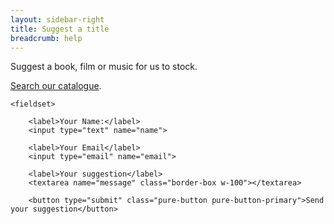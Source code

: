 ```yaml
---
layout: sidebar-right
title: Suggest a title
breadcrumb: help
---
```


Suggest a book, film or music for us to stock.

[Search our catalogue](http://suffolk.spydus.co.uk).

<form class="pure-form pure-form-stacked" netlify name="suggest" action="confirmation">

    <fieldset>

        <label>Your Name:</label>
        <input type="text" name="name">

        <label>Your Email</label>
        <input type="email" name="email">

        <label>Your suggestion</label>
        <textarea name="message" class="border-box w-100"></textarea>

        <button type="submit" class="pure-button pure-button-primary">Send your suggestion</button>

</form>
